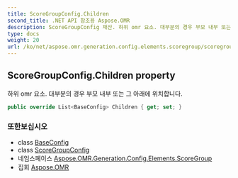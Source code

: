 ```yaml
---
title: ScoreGroupConfig.Children
second_title: .NET API 참조용 Aspose.OMR
description: ScoreGroupConfig 재산. 하위 omr 요소. 대부분의 경우 부모 내부 또는 그 아래에 위치합니다.
type: docs
weight: 20
url: /ko/net/aspose.omr.generation.config.elements.scoregroup/scoregroupconfig/children/
---
```

## ScoreGroupConfig.Children property

하위 omr 요소. 대부분의 경우 부모 내부 또는 그 아래에 위치합니다.

```csharp
public override List<BaseConfig> Children { get; set; }
```

### 또한보십시오

* class [BaseConfig](../../../aspose.omr.generation.config/baseconfig/)
* class [ScoreGroupConfig](../)
* 네임스페이스 [Aspose.OMR.Generation.Config.Elements.ScoreGroup](../../scoregroupconfig/)
* 집회 [Aspose.OMR](../../../)


